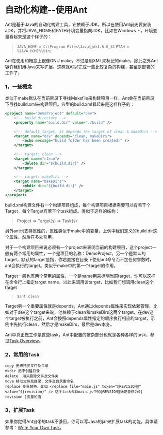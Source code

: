 自动化构建--使用Ant
==============

Ant是基于Java的自动化构建工具，它依赖于JDK，所以在使用Ant前先要安装JDK，并将JAVA_HOME和PATH环境变量指向JDK，比如在Windows下，环境变量看起来是这个样子的：

> `JAVA_HOME = C:\Program Files\Java\jdk1.6.0_31`
> `PTAH = %JAVA_HOME%\bin;`

Ant在使用和概念上很像GNU make，不过是用XML来标记的make，除此之外Ant容许我们用Java来写扩展，这样就可以完成一些比较复杂的构建，甚至是部署的工作了。

### 1，一些概念

类似于make默认在当前目录下寻找Makefile来构建项目一样，Ant会在当前目录下寻找build.xml来构建项目。典型的build.xml看起来是这样样子的：

```xml
<project name="DemoProject" default="dev">
    <!-- build directory -->
    <property name="build.dir" value="./build" />
 
    <!-- default target, it depends the target of clean & makeDirs -->
    <target name="dev" depends="clean, makeDirs">
        <echo message="build folder has been created!" />
    </target>
 
    <!-- target: clean -->
    <target name="clean">
        <delete dir="${build.dir}" />
    </target>
 
    <!-- target: makeDirs -->
    <target name="makeDirs">
        <mkdir dir="${build.dir}" />
    </target>
</project>
```

build.xml构建文件有一个构建项目组成，每个构建项目根据需要可以有若干个Target，每个Target有若干个task组成。类似于这样的结构：

> Project => Target(s) => Task(s)

另外ant也支持属性的，属性类似于make中的变量，上例中我们定义的build.dir这个属性，然后在多处引用。

对于一个构建项目来说必须有一个project来表明当前的构建项目，这个project一般有两个常用的属性，一个是项目的名称：DemoProject，另一个是默认的target，默认的target是指，你若直接在目录下使用ant命令而不加任何参数时，ant会执行的target。类似于make中的第一个target的作用。

Target一般也有两个常用的属性，一个是name用来标明当前target，你可以这样在命令行上指定target name，以此来调用该target，比如我们想调用clean这个target

> `$ant clean`

Target另一个重要属性就是depends，Ant通过depends属性来实现依赖管理。比如对于dev这个target来说，他依赖于clean和makeDirs这两个target，在dev这个target被执行之前，Ant会按照depends属性指定的顺序执行相应的target，示例中先执行clean，然后才是makeDirs，最后是dev本身。

Ant中真正做工作是这些task，Ant中配置的繁杂部分也就是各种各样的task，参见[Task Overview](http://ant.apache.org/manual/tasksoverview.html)。

### 2，常用的Task

```text
copy 用来拷贝文件及目录
mkdir 用来创建目录
delete  用来删除文件及文件夹
move 移动文件及目录，文件及目录重命名
replace 变量替换，比如 <replace file="main.js" token="@REVISION@" value="${revision}" /> 这个task会将main.js中的@REVSION@标记替换为${ revision }变量的值
```
 
### 3，扩展Task

如果你觉得Ant自带的task不够用，你可以写Java的jar来扩展task的功能。具体请参考：[Write Your Own Task](http://ant.apache.org/manual/develop.html#writingowntask)。
